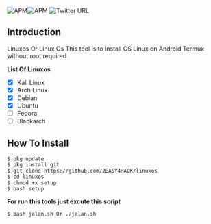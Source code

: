 ![APM](https://img.shields.io/apm/l/vim-mode.svg?style=flat-square)![APM](https://img.shields.io/badge/Tested%20On-Android-brightgreen.svg?style=flat-square)
![Twitter URL](https://img.shields.io/twitter/url/http/twitter.com/2e4hteam.svg?style=social)
## Introduction
Linuxos Or Linux Os This tool is to install OS Linux on Android Termux without root required

**List Of Linuxos**
- [x] Kali Linux
- [x] Arch Linux
- [x] Debian
- [x] Ubuntu
- [ ] Fedora
- [ ] Blackarch
## How To Install
```
$ pkg update
$ pkg install git
$ git clone https://github.com/2EASY4HACK/linuxos
$ cd linuxos
$ chmod +x setup
$ bash setup
```
**For run this tools just excute this script**
```
$ bash jalan.sh Or ./jalan.sh
```
